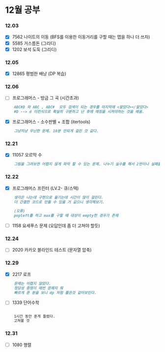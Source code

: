 # 12월 공부


### 12.03 

- [x] 7562 나이트의 이동 (BFS를 이용한 이동거리를 구할 때는 맵을 하나 더 쓰자)
- [x] 5585 거스름돈 (그리디)
- [x] 1202 보석 도둑 (그리디)

### 12.05
- [x] 12865 평범한 배낭 (DP 복습)

### 12.06
- [ ] 프로그래머스 - 방금 그 곡 (시간초과) 
```markdown
    ABC#D 와 ABC , ABC#  모두 검색이 되는 경우를 마지막에 <알았다></알았다>
    #D --> d 이런식으로 확실히 구분하고 난 후에 매칭을 시켜야하는 것을 배움.
```

- [x] 프로그래머스 - 소수판별 + 조합 (itertools)
```markdown
    그냥저냥 무난한 문제. 10분 안되게 걸린 것 같다.
``` 

### 12.21

- [x] 11057 오르막 수
```markdown
    그림을 그려보면 어렵지 않게 파악 할 수 있는 문제. 나누기 실수를 해서 2번이나 실패를 하다니... 슬프다 정말
```

### 12.22

- [x] 프로그래머스 프린터 (LV.2- 큐/스택)
```markdown
    생각은 나는데 구현으로 옮기는데 시간이 많이 걸린다.
    더 간결한 코드로 만들 수 있을 거 같으니 생각해보기.
    
    (오류)
    popleft를 하고 max를 구할 때 대상이 empty한 경우가 존재
```
- [ ] 1158 요세푸스 문제 (오답인데 좀 더 고쳐야 할듯)


### 12.24

- [ ] 2020 카카오 블라인드 테스트 (문자열 압축)


### 12.29

- [x] 2217 로프
```markdown
    문제는 어렵지 않았다.
    정당성 증명이 매번 문제지 뭐
    빠르게 푼 분을 보니 dp 처럼 풀은것 같아보인다.
```

- [ ] 1339 단어수학
```markdown

    1시간 동안 푼게 틀렸다.
    고쳐볼 것

```

### 12.31
- [ ] 1080 행렬
